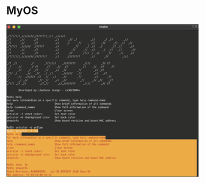 # MyOS

<img src="https://github.com/jjheon0614/MyOS/blob/main/%E1%84%89%E1%85%B3%E1%84%8F%E1%85%B3%E1%84%85%E1%85%B5%E1%86%AB%E1%84%89%E1%85%A3%E1%86%BA%202024-05-27%20%E1%84%8B%E1%85%A9%E1%84%8C%E1%85%A5%E1%86%AB%203.32.36.png" alt="image" width="600" height="400">
